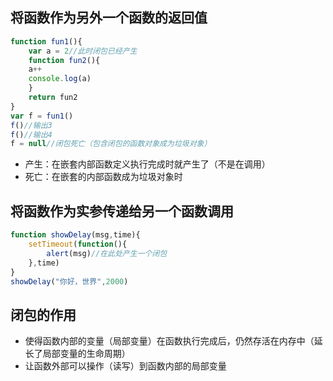 ## 将函数作为另外一个函数的返回值
```js
function fun1(){
    var a = 2//此时闭包已经产生
    function fun2(){
    a++
    console.log(a)
    }
    return fun2
}
var f = fun1()
f()//输出3
f()//输出4
f = null//闭包死亡（包含闭包的函数对象成为垃圾对象）
```

* 产生：在嵌套内部函数定义执行完成时就产生了（不是在调用）
* 死亡：在嵌套的内部函数成为垃圾对象时

## 将函数作为实参传递给另一个函数调用

```js
function showDelay(msg,time){
    setTimeout(function(){
        alert(msg)//在此处产生一个闭包
    },time)
}
showDelay("你好，世界",2000)
```

## 闭包的作用
* 使得函数内部的变量（局部变量）在函数执行完成后，仍然存活在内存中（延长了局部变量的生命周期）
* 让函数外部可以操作（读写）到函数内部的局部变量